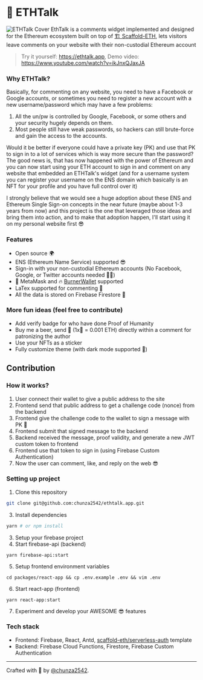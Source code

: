 # 💬 ETHTalk
![ETHTalk Cover](https://bafybeicy5tjxjqsfc5tddiszrjsv6fijnsg377kyoqtlttmcfogxd2n4eq.ipfs.infura-ipfs.io/)
EthTalk is a comments widget implemented and designed for the Ethereum ecosystem built on top of [🏗 Scaffold-ETH](https://github.com/austintgriffith/scaffold-eth), lets visitors leave comments on your website with their non-custodial Ethereum account

> Try it yourself: https://ethtalk.app, Demo video: https://www.youtube.com/watch?v=ikJnxQJaxJA

### Why ETHTalk?
Basically, for commenting on any website, you need to have a Facebook or Google accounts, or sometimes you need to register a new account with a new username/password which may have a few problems:

1. All the un/pw is controlled by Google, Facebook, or some others and your security hugely depends on them.
2. Most people still have weak passwords, so hackers can still brute-force and gain the access to the accounts.

Would it be better if everyone could have a private key (PK) and use that PK to sign in to a lot of services which is way more secure than the password? The good news is, that has now happened with the power of Ethereum and you can now start using your ETH account to sign in and comment on any website that embedded an ETHTalk's widget (and for a username system you can register your username on the ENS domain which basically is an NFT for your profile and you have full control over it)

I strongly believe that we would see a huge adoption about these ENS and Ethereum Single Sign-on concepts in the near future (maybe about 1-3 years from now) and this project is the one that leveraged those ideas and bring them into action, and to make that adoption happen, I'll start using it on my personal website first 😎

### Features
- Open source 🌍
- ENS (Ethereum Name Service) supported 😎
- Sign-in with your non-custodial Ethereum accounts (No Facebook, Google, or Twitter accounts needed 🙅‍♀️)
- 🦊 MetaMask and 🔥 [BurnerWallet](https://www.xdaichain.com/for-users/wallets/burner-wallet) supported
- LaTex supported for commenting 🧮
- All the data is stored on Firebase Firestore 💽

### More fun ideas (feel free to contribute)
- Add verify badge for who have done Proof of Humanity
- Buy me a beer, send 🍺 (1x🍺 = 0.001 ETH) directly within a comment for patronizing the author
- Use your NFTs as a sticker
- Fully customize theme (with dark mode supported 🌝)


## Contribution
### How it works?
1. User connect their wallet to give a public address to the site
2. Frontend send that public address to get a challenge code (nonce) from the backend
3. Frontend give the challenge code to the wallet to sign a message with PK 🔑
4. Frontend submit that signed message to the backend
5. Backend received the message, proof validity, and generate a new JWT custom token to frontend
6. Frontend use that token to sign in (using Firebase Custom Authentication)
7. Now the user can comment, like, and reply on the web 😎

### Setting up project
1. Clone this repository
```sh
git clone git@github.com:chunza2542/ethtalk.app.git
```
3. Install dependencies
```sh
yarn # or npm install
```
3. Setup your firebase project
4. Start firebase-api (backend)
```
yarn firebase-api:start
```
5. Setup frontend environment variables
```
cd packages/react-app && cp .env.example .env && vim .env
```
6. Start react-app (frontend)
```
yarn react-app:start
```
7. Experiment and develop your AWESOME 😎 features

### Tech stack
- Frontend: Firebase, React, Antd, [scaffold-eth/serverless-auth](https://github.com/austintgriffith/scaffold-eth/tree/serverless-auth) template
- Backend: Firebase Cloud Functions, Firestore, Firebase Custom Authentication

---

Crafted with 🧡 by [@chunza2542](https://twitter.com/chunza2542).
